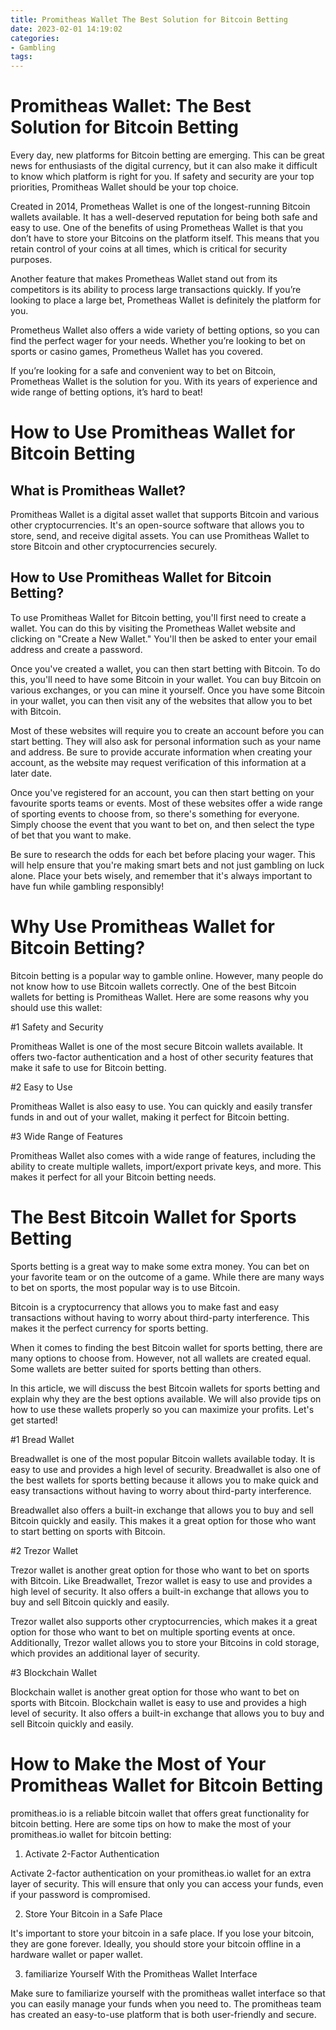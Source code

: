 ```yaml
---
title: Promitheas Wallet The Best Solution for Bitcoin Betting
date: 2023-02-01 14:19:02
categories:
- Gambling
tags:
---
```



#  Promitheas Wallet: The Best Solution for Bitcoin Betting

Every day, new platforms for Bitcoin betting are emerging. This can be great news for enthusiasts of the digital currency, but it can also make it difficult to know which platform is right for you. If safety and security are your top priorities, Promitheas Wallet should be your top choice.

Created in 2014, Prometheas Wallet is one of the longest-running Bitcoin wallets available. It has a well-deserved reputation for being both safe and easy to use. One of the benefits of using Prometheas Wallet is that you don’t have to store your Bitcoins on the platform itself. This means that you retain control of your coins at all times, which is critical for security purposes.

Another feature that makes Prometheas Wallet stand out from its competitors is its ability to process large transactions quickly. If you’re looking to place a large bet, Prometheas Wallet is definitely the platform for you.

Prometheus Wallet also offers a wide variety of betting options, so you can find the perfect wager for your needs. Whether you’re looking to bet on sports or casino games, Prometheus Wallet has you covered.

If you’re looking for a safe and convenient way to bet on Bitcoin, Prometheas Wallet is the solution for you. With its years of experience and wide range of betting options, it’s hard to beat!

#  How to Use Promitheas Wallet for Bitcoin Betting

## What is Promitheas Wallet?

Promitheas Wallet is a digital asset wallet that supports Bitcoin and various other cryptocurrencies. It's an open-source software that allows you to store, send, and receive digital assets. You can use Promitheas Wallet to store Bitcoin and other cryptocurrencies securely.

## How to Use Promitheas Wallet for Bitcoin Betting?

To use Promitheas Wallet for Bitcoin betting, you'll first need to create a wallet. You can do this by visiting the Prometheas Wallet website and clicking on "Create a New Wallet." You'll then be asked to enter your email address and create a password.

Once you've created a wallet, you can then start betting with Bitcoin. To do this, you'll need to have some Bitcoin in your wallet. You can buy Bitcoin on various exchanges, or you can mine it yourself. Once you have some Bitcoin in your wallet, you can then visit any of the websites that allow you to bet with Bitcoin.

Most of these websites will require you to create an account before you can start betting. They will also ask for personal information such as your name and address. Be sure to provide accurate information when creating your account, as the website may request verification of this information at a later date.

Once you've registered for an account, you can then start betting on your favourite sports teams or events. Most of these websites offer a wide range of sporting events to choose from, so there's something for everyone. Simply choose the event that you want to bet on, and then select the type of bet that you want to make.

Be sure to research the odds for each bet before placing your wager. This will help ensure that you're making smart bets and not just gambling on luck alone. Place your bets wisely, and remember that it's always important to have fun while gambling responsibly!

#  Why Use Promitheas Wallet for Bitcoin Betting?

Bitcoin betting is a popular way to gamble online. However, many people do not know how to use Bitcoin wallets correctly. One of the best Bitcoin wallets for betting is Promitheas Wallet. Here are some reasons why you should use this wallet:

#1 Safety and Security

Promitheas Wallet is one of the most secure Bitcoin wallets available. It offers two-factor authentication and a host of other security features that make it safe to use for Bitcoin betting.

#2 Easy to Use

Promitheas Wallet is also easy to use. You can quickly and easily transfer funds in and out of your wallet, making it perfect for Bitcoin betting.

#3 Wide Range of Features

Promitheas Wallet also comes with a wide range of features, including the ability to create multiple wallets, import/export private keys, and more. This makes it perfect for all your Bitcoin betting needs.

#  The Best Bitcoin Wallet for Sports Betting

Sports betting is a great way to make some extra money. You can bet on your favorite team or on the outcome of a game. While there are many ways to bet on sports, the most popular way is to use Bitcoin.

Bitcoin is a cryptocurrency that allows you to make fast and easy transactions without having to worry about third-party interference. This makes it the perfect currency for sports betting.

When it comes to finding the best Bitcoin wallet for sports betting, there are many options to choose from. However, not all wallets are created equal. Some wallets are better suited for sports betting than others.

In this article, we will discuss the best Bitcoin wallets for sports betting and explain why they are the best options available. We will also provide tips on how to use these wallets properly so you can maximize your profits. Let's get started!

#1 Bread Wallet

Breadwallet is one of the most popular Bitcoin wallets available today. It is easy to use and provides a high level of security. Breadwallet is also one of the best wallets for sports betting because it allows you to make quick and easy transactions without having to worry about third-party interference.

Breadwallet also offers a built-in exchange that allows you to buy and sell Bitcoin quickly and easily. This makes it a great option for those who want to start betting on sports with Bitcoin.

#2 Trezor Wallet

Trezor wallet is another great option for those who want to bet on sports with Bitcoin. Like Breadwallet, Trezor wallet is easy to use and provides a high level of security. It also offers a built-in exchange that allows you to buy and sell Bitcoin quickly and easily.

Trezor wallet also supports other cryptocurrencies, which makes it a great option for those who want to bet on multiple sporting events at once. Additionally, Trezor wallet allows you to store your Bitcoins in cold storage, which provides an additional layer of security.

#3 Blockchain Wallet

Blockchain wallet is another great option for those who want to bet on sports with Bitcoin. Blockchain wallet is easy to use and provides a high level of security. It also offers a built-in exchange that allows you to buy and sell Bitcoin quickly and easily.

#  How to Make the Most of Your Promitheas Wallet for Bitcoin Betting

promitheas.io is a reliable bitcoin wallet that offers great functionality for bitcoin betting. Here are some tips on how to make the most of your promitheas.io wallet for bitcoin betting:

1. Activate 2-Factor Authentication

Activate 2-factor authentication on your promitheas.io wallet for an extra layer of security. This will ensure that only you can access your funds, even if your password is compromised.

2. Store Your Bitcoin in a Safe Place

It's important to store your bitcoin in a safe place. If you lose your bitcoin, they are gone forever. Ideally, you should store your bitcoin offline in a hardware wallet or paper wallet.

3. familiarize Yourself With the Promitheas Wallet Interface

Make sure to familiarize yourself with the promitheas wallet interface so that you can easily manage your funds when you need to. The promitheas team has created an easy-to-use platform that is both user-friendly and secure.